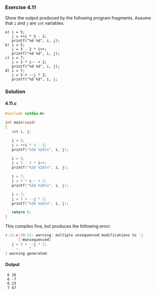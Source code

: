 ### Exercise 4.11
Show the output produced by the following program fragments. Assume that `i` and `j` are `int` variables.
```
a) i = 5;
   j = ++i * 3 - 2;
   printf("%d %d", i, j);
b) i = 5;
   j = 3 - 2 * i++;
   printf("%d %d", i, j);
c) i = 7;
   j = 3 * i-- + 2;
   printf("%d %d", i, j);
d) i = 7;
   j = 3 + --j * 2;
   printf("%d %d", i, j;
```
### Solution
#### 4.11.c
```c
#include <stdio.h>

int main(void)
{
   int i, j;

   i = 5;
   j = ++i * 3 - 2;
   printf("%2d %2d\n", i, j);

   i = 5;
   j = 3 - 2 * i++;
   printf("%2d %2d\n", i, j);

   i = 7;
   j = 3 * i-- + 2;
   printf("%2d %2d\n", i, j);

   i = 7;
   j = 3 + --j * 2;
   printf("%2d %2d\n", i, j);

   return 0;
}
```
This compiles fine, but produces the following error:
```c
4.12.c:20:12: warning: multiple unsequenced modifications to 'j'
      [-Wunsequenced]
   j = 3 + --j * 2;
     ~     ^
1 warning generated.
```
#### Output
```
 6 16
 6 -7
 6 23
 7 47
```
